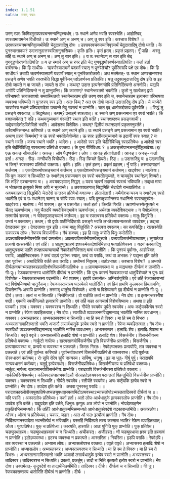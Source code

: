 ```yaml
---
index: 1.1.51
sutra: उरण् रपरः

---
```

 उरण् रपरः किमिदमुरण्रपरवचनमन्यनिवृत्त्यर्थम्। उः स्थाने अणेव भवति रपरश्चेति। आहोस्विद् रपरत्वमात्रमनेन विधीयते। उः स्थाने अण् च अनण् च। अण् तु रपर इति। कश्चात्र विशेषः? ॥ उरण्रपरवचनमन्यनिवृत्यर्थमिति चेदुदात्तादिषु दोषः ॥ उरण्रपरवचनमन्यनिवृत्त्यर्थं चेदुदात्तादिषु दोषो भवति। के पुनरुदात्तादयः? उदात्तानुदात्तस्वरितानुनासिकाः। कृतिः हृतिः। कृतं हृतम्। प्रकृतं प्रहृतम्। नॄँँ पाहि। अस्तु तर्हि उः स्थाने अण् च अनण् च। अण् तु रपर इति। ॥ य उः स्थानेऽण् स रपर इति चेद् गुणवृद्ध्योरवर्णाप्रतिपत्तिः ॥ य उः स्थाने अण् स रपर इति चेद् गुणवृद्ध्योरवर्णस्याप्रतिपत्तिः। कर्ता हर्ता वार्षगण्यः। किं हि साधीयः -  ऋवर्णस्यासवर्णे यदवर्णं स्यात् न पुनरेङैचौ? पूर्वस्मिन्नपि पक्षे एष दोषः। किं हि साधीयः? तत्रापि ऋवर्णस्यासवर्णे यदवर्णं स्यात् न पुनरिकारोकारौ। अथ मतमेतत्- उः स्थान अणश्चानणश्च प्रसङ्गे अणेव भवति रपरश्चेति सिद्धा पूर्वस्मिन् पक्षेऽवर्णस्य प्रतिपत्तिः। यत्तु तदुक्तमुदात्तादिषु दोष इति स इह दोषो जायते न वा जायते। जायते स दोषः। कथम्? उदात्त इत्यनेनाणोपि प्रतिनिर्दिश्यन्ते अनणोपि। यद्यपि अणोपि प्रतिनिर्दिश्यन्ते न तु प्राप्नुवन्ति। किं कारणम्? स्थानेन्तरतमो भवतीति। कुतो नु खल्वेतत् द्वयोः परिभाषयोः सावकाशयोः समवस्थितयोः स्थानेन्तरतम इति उरण् रपर इति च, स्थानेन्तरतम इत्यनया परिभाषया व्यवस्था भविष्यति न पुनरुरण् रपर इति। अतः किम् ? अत एष दोषो जायते उदात्तादिषु दोष इति। ये चाप्येते ऋवर्णस्य स्थाने प्रतिपदमादेशा उच्यन्ते तेषु रपरत्वं न प्राप्नोति। ऋत इद् धातोरुदोष्ठ्य पूर्वस्येति। ॥ सिद्धं तु प्रसङ्गे रपरत्वात् ॥ सिद्धमेतत्। कथम्? प्रसङ्गे रपरत्वात्। उः स्थाने अण् प्रसज्यमान एव रपरो भवति। किं वक्तव्यमेतत् ? नहि। कथमनुच्यमानं गंस्यते? स्थान इति वर्तते। स्थानशब्दश्च प्रसङ्गवाची। यद्येवमादेशोऽविशेषितो भवति। आदेशश्च विशेषितः। कथम्? द्वितीयं स्थानग्रहणं प्रकृतमनुवर्तते। तत्रैवमभिसम्बन्धः करिष्यते। उः स्थाने अण् स्थाने इति। उः स्थाने प्रसङ्गे अण् प्रसज्यमान एव रपरो भवति। अथाण् ग्रहणं किमर्थम्? न ऊ रपरो भवतीत्येवोच्येत। ऊ रपरः इतीयत्युच्यमाने क इदानीं रपरः स्यात् ? यः स्थाने भवति। कश्च स्थाने भवति। आदेशः।   ॥ आदेशो रपर इति चेद्रीरिविधिषु रपरप्रतिषेधः ॥ आदेशो रपर इति चेद्रीरिविधिषु रपरत्वस्य प्रतिषेधो वक्तव्यः। के पुना रीरिविधयः ? ॥ अकङ्लोपानङनङ्रीङ्रिङादेशाः।इ/एऊ अकङ् सौधातकिः। अकङ्। लोप पैतृष्वसेयः। लोप । आनङ् होतापोतारौ। आनङ्। अनङ्- कर्ता हर्ता। अनङ्। रीङ्- मन्त्रीयति पित्रीयति। रीङ्। रिङ् क्रियते ह्रियते। रिङ्। ॥ उदात्तादिषु च ॥ उदात्तादिषु च किम्? रपरत्वस्य प्रतिषेधो वक्तव्यः। कृतिः। हृतिः। कृतं हृतम्। प्रकृतं प्रहृतम्। नॄँ पाहि। तस्मादण्ग्रहणं कर्तव्यम्। ॥ एकादेशस्योपसङ्ख्यानं कर्तव्यम् ॥ एकादेशस्योपसङ्ख्यानं कर्तव्यम्। खर्ट्वश्यः। मार्लश्यः। किं पुनः कारणं न सिध्यति? उः स्थानेऽण् प्रसज्यमान एव रपरो भवतीत्युच्यते, न चायमुरेव स्थानेऽण् शिष्यते। किं तर्हि? उश्चान्यस्य च। ॥ अवयवग्रहणात् सिद्धम् ॥ यदत्र ऋवर्णं तदाश्रयं रपरत्वं भविष्यति। तद्यथा माषा न भोक्तव्या इत्युक्ते मिश्रा अपि न भुज्यन्ते। ॥ अवयवग्रहणात् सिद्धमिति चेदादेशे रान्तप्रतिषेधः ॥ अवयवग्रहणात् सिद्धमिति चेदादेशे रान्तस्य प्रतिषेधो वक्तव्यः। होतापोतारौ। यथैवोश्चान्यस्य च स्थानेऽण् रपरो भवतीति एवं य उः स्थानेऽण् चानण् च सोपि रपरः स्यात्। यदि पुनॠवर्णान्तस्य स्थानिनो रपरत्वमुच्येत- खर्ट्वश्यः। मार्लश्यः। नैवं शक्यम्। इह न प्रसज्येत। कर्ता हर्ता। किरति गिरति। ऋवर्णान्तस्येत्युच्यते न चैतद् ऋवर्णान्तम्। ननु चैतदपि व्यपदेशिवद्भावेन ऋवर्णान्तम्। अर्थवता व्यपदेशिवद्भावः। न चैषोऽर्थवान्। तस्मान्नैवं शक्यम्। न चेदेवमुपसङ्ख्यानं कर्तव्यम्। इह च रपरत्वस्य प्रतिषेधो वक्तव्यः। मातुः पितुरिति। उभयं न वक्तव्यम्। कथम्। यो द्वयोः षष्ठीनिर्दिष्टयोः प्रसङ्गे भवति लभतेऽसावन्यतरतो व्यपदेशम्। तद्यथा देवदत्तस्य पुत्रः। देवदत्तायाः पुत्र इति। कथं मातुः पितुरिति ? अस्त्वत्र रपरत्वम्। का रूपसिद्धिः। रात्सस्येति सकारस्य लोपः। रेफस्य विसर्जनीयः। नैवं शक्यम्। इह हि मातुः करोति पितुः करोतीति। अप्रत्ययविसर्जनीयस्येति षत्वं प्रसज्येत। अप्रत्ययविसर्जनीयस्येत्युच्यते। प्रत्ययविसर्जनीयश्चायम्। लुप्यतेऽत्र प्रत्ययो रात्सस्येति। एवं तर्हि। ॥ भ्रातुष्पुत्रग्रहणं ज्ञापकमेकादेशनिमित्तात् षत्वप्रतिषेधस्य ॥ यदयं कस्कादिषु भ्रातुष्पुत्रशब्दं पठति तज्ज्ञापयत्याचार्यो नैकादेशनिमित्तात् षत्वं भवतीति । किं पुनरयं पूर्वान्तः, आहोस्वित् परादिः, आहोस्विदभक्तः ? कथं वाऽयं पूर्वान्तः स्यात्, कथं वा परादिः, कथं वा अभक्तः ? यद्यन्त इति वर्तते ततः पूर्वान्तः। अथादिरिति वर्तते ततः परादिः। अथोभयं निवृत्तम्। ततोऽभक्तः। कश्चात्र विशेषः? ॥ अभक्ते दीर्घलत्वयगभ्यस्तस्वरहलादिःशेषविसर्जनीयप्रतिषेधः ॥ ॥ प्रत्ययाव्यवस्था च ॥ यद्यभक्तः दीर्घत्वं न प्राप्नोति -  गीः पूः। रेफवकारान्तस्य धातोरिति दीर्घत्वं न प्राप्नोति। किं पुनः कारणं रेफवकारभ्यां धातुर्विशेष्यते न पुनः पदं विशेष्येत -  रेफवकारान्तस्य पदस्येति। नैवं शक्यम्। इहापि प्रसज्येत- अग्निर्वायुरिति। एवं तर्हि रेफवकाराभ्यां पदं विशेषयिष्यामो धातुनैकम्। रेफवकारान्तस्य पदस्येको धातोरिति। एवं प्रियं ग्रामणि कुलमस्य प्रियग्रामणिः, प्रियसेनानिः अत्रापि प्राप्नोति। तस्माद् धातुरेव विशेष्यते। धातौ च विशेष्यमाणे इह दीर्घत्वं न प्राप्नोति गीः पूः । दीर्घ। लत्व। लत्वं च न सिध्यति। निजेगिल्यते। ग्रो यङीति लत्वं न प्राप्नोति। नैष दोषः। ग्र इत्यनन्तरस्यैेैषा षष्ठी। एवमपि स्वर्जेगिल्यते इत्यत्रापि प्राप्नोति। एवं तर्हि यङा आनन्तर्यं विशेषयिष्यामः। अथवा ग्र इति पञ्चमी। लत्व। यक्स्वर। यक्स्वरश्च न सिध्यति। गीर्यते स्वयमेव पूर्यते स्वयमेव। अचः कर्तृयकीत्येष स्वरो न प्राप्नोति। रेफेण व्यवहितत्वात्। नैष दोषः। स्वरविधौ व्यञ्ञ्जनमविद्यमानवद् भवतीति नास्ति व्यवधानम्। यक्स्वर। अभ्यस्तस्वर। अभ्यस्तस्वरश्च न सिध्यति। मा हि स्म ते पिपरुः। मा हि स्म ते बिभरुः। अभ्यस्तानामादिरुदात्तो भवति अजादौ लसार्वधातुके इत्येष स्वरो न प्राप्नोति। रेफेण व्यवहितत्वात्। नैष दोषः। स्वरविधौ व्यञ्ञ्जनमविद्यमानवद् भवतीति नास्ति व्यवधानम्। अभ्यस्तस्वर। हलादिः शेष। हलादिः शेषश्च न सिध्यति। ववृते ववृधे। अभ्यासस्येति हलादिः शेषो न प्राप्नोति। हलादिः शेष। विसर्जनीय। विसर्जनीयस्य प्रतिषेधो वक्तव्यः। नार्कुटो नार्पत्यः। खरवसानयोर्विसर्जनीय इति विसर्जनीयः प्राप्नोति। विसर्जनीय। प्रत्ययाव्यवस्था च, प्रत्यये च व्यवस्था न प्रकल्पते। किरतः गिरतः। रेफोऽप्यभक्तः प्रत्ययोपि, तत्र व्यवस्था न प्रकल्पते। एवं तर्हि पूर्वान्तः करिष्यते। पूर्वान्तर्ववधारणं विसर्जनीयप्रतिषेधो यक्स्वरश्च। यदि पूर्वान्तः रोरवधारणं कर्तव्यम्। रोः सुपि रोरेव सुपि नान्यस्य। सर्पिष्षु, धनुष्षु। इह मा भूत्- गीर्षु पूर्षु। परादावपि सत्यवधारणं कर्तव्यम्। चतुर्षु इत्येवमर्थम्। विसर्जनीयप्रतिषेधः। विसर्जनीयस्य च प्रतिषेधो वक्तव्यः। नार्कुटः,नार्पत्यः खरवसानयोर्विसर्जनीयः प्राप्नोति। परादावपि विसर्जनीयस्य प्रतिषेधो वक्तव्यः। नार्कल्पिरित्येवमर्थम्। कल्पिपदसंघातभक्तोऽसौ नोत्सहतेऽवयवस्य पदान्ततां विहन्तुमिति विसर्जनीयः प्राप्नोति। यक्स्वर। यक्स्वरश्च न सिध्यति। गीर्यते स्वयमेव। स्तीर्यते स्वयमेव। अचः कर्तृयकि इत्येष स्वरो न प्राप्नोति। नैष दोषः। उपदेश इति वर्तते। अथवा पुनरस्तु परादिः।          ॥ परादावकारलोपौत्त्वपुक्प्रतिषेधश्चङ्युपधाह्रस्वत्वमिटोऽव्यवस्थाऽभ्यासलोपोऽभ्यस्ततादिस्वरो दीर्घत्वं च ॥। यदि परादिः। अकारलोपः प्रतिषेध्यः। कर्ता हर्ता। अतो लोपः आर्धधातुके इत्यकारलोपः प्राप्नोति। नैष दोषः। उपदेश इति वर्तते। यद्युपदेश इति वर्तते, धिनुतः कृणुतः अत्र लोपो न प्राप्नोति। नोपदेशग्रहणेन प्रकृतिरभिसम्बध्यते। किं तर्हिं? आर्धधातुकमभिसम्बध्यते आर्धधातुकोपदेशे यदकारान्तमिति। अकारलोप। औत्त्व। औत्त्वं च प्रतिषेध्यम्। चकार, जहार। आत औ णलः इत्यौत्वं प्राप्नोति। नैष दोषः। निर्दिश्यमानस्यादेशा भवन्तीत्येवं न भविष्यति। यस्तर्हि निर्दिश्यते तस्य कस्मान्न भवति? रेफेण व्यवहितत्वात्। औत्व। पुक्प्रतिषेध। पुक् च प्रतिषेध्यः। कारयति, हारयति। आतः पुगिति पुक् प्राप्नोति। पुक् प्रतिषेध। चङ्युपधाह्रस्व। चङ्युपधाह्रस्वत्वं च न सिध्यति। अचीकरत्। अजीहरत्। णौ चङ्युपधाया ह्रस्व इति ह्रस्वत्वं न प्राप्नोति। इटोऽव्यवस्था। इटश्च व्यवस्था न प्रकल्पते। आस्तरिता। निपरिता। इडपि परादिः। रेफोऽपि। तत्र व्यवस्था न प्रकल्पते। अभ्यास लोपः। अभ्यासलोपश्च वक्तव्यः। ववृते ववृधे। अभ्यासस्य हलादिः शेषो न प्राप्नोति। अभ्यासलोप। अभ्यस्तस्वर। अभ्यस्तस्वरश्च न सिध्यति। मा हि स्म ते पिपरुः। मा हि स्म ते बिभरुः । अभ्यस्तानामादिरुदात्तो भवति अजादौ लसार्वधातुके इत्येष स्वरो न प्राप्नोति। अभ्यस्तस्वर। तादिस्वर। तादिस्वरश्च न सिध्यति। प्रकर्ता, प्रकर्तुम्। तादौ च निति कृत्यतौ इत्येष स्वरो न प्राप्नोति। नैष दोषः। उक्तमेतत्- कृदुपदेशे वा ताद्यर्थमिडर्थमिति। तादिस्वर। दीर्घः। दीर्घत्वं च न सिध्यति। गीः पूः। रेफवकारान्तस्य धातोरिति दीर्घत्वं न प्राप्नोति। दीर्घः । 